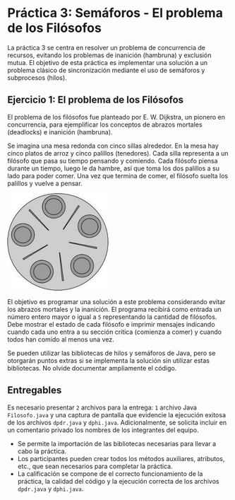# Práctica 3: Semáforos - El problema de los Filósofos

La práctica 3 se centra en resolver un problema de concurrencia de recursos, evitando los problemas de inanición (hambruna) y exclusión mutua. El objetivo de esta práctica es implementar una solución a un problema clásico de sincronización mediante el uso de semáforos y subprocesos (hilos).

## Ejercicio 1: El problema de los Filósofos

El problema de los filósofos fue planteado por E. W. Dijkstra, un pionero en concurrencia, para ejemplificar los conceptos de abrazos mortales (deadlocks) e inanición (hambruna).

Se imagina una mesa redonda con cinco sillas alrededor. En la mesa hay cinco platos de arroz y cinco palillos (tenedores). Cada silla representa a un filósofo que pasa su tiempo pensando y comiendo. Cada filósofo piensa durante un tiempo, luego le da hambre, así que toma los dos palillos a su lado para poder comer. Una vez que termina de comer, el filósofo suelta los palillos y vuelve a pensar.

![P-Filosofos](/Practica03/img/problema-filosofos.jpg)

El objetivo es programar una solución a este problema considerando evitar los abrazos mortales y la inanición. El programa recibirá como entrada un número entero mayor o igual a `5` representando la cantidad de filósofos. Debe mostrar el estado de cada filósofo e imprimir mensajes indicando cuando cada uno entra a su sección crítica (comienza a comer) y cuando todos han comido al menos una vez.

Se pueden utilizar las bibliotecas de hilos y semáforos de Java, pero se otorgarán puntos extras si se implementa la solución sin utilizar estas bibliotecas. No olvide documentar ampliamente el código.

## Entregables

Es necesario presentar `2` archivos para la entrega: `1` archivo Java `Filosofo.java` y una captura de pantalla que evidencie la ejecución exitosa de los archivos `dpdr.java` y `dphi.java`. Adicionalmente, se solicita incluir en un comentario privado los nombres de los integrantes del equipo.

- Se permite la importación de las bibliotecas necesarias para llevar a cabo la práctica.
- Los participantes pueden crear todos los métodos auxiliares, atributos, etc., que sean necesarios para completar la práctica.
- La calificación se compone de el correcto funcionamiento de la práctica, la calidad del código y la ejecución correcta de los archivos `dpdr.java` y `dphi.java`.
